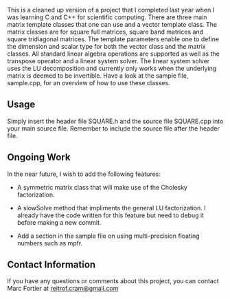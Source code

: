 This is a cleaned up version of a project that I completed last year when I was learning C and C++ for scientific computing. There are three main matrix template classes that one can use and a vector template class. The matrix classes are for square full matrices, square band matrices and square tridiagonal matrices. The template parameters enable one to define the dimension and scalar type for both the vector class and the matrix classes. All standard linear algebra operations are supported as well as the transpose operator and a linear system solver. The linear system solver uses the LU decomposition and currently only works when the underlying matrix is deemed to be invertible. Have a look at the sample file, sample.cpp, for an overview of how to use these classes. 


## **Usage**

Simply insert the header file SQUARE.h and the source file SQUARE.cpp into your main source file. Remember to include the source file after the header file. 

## **Ongoing Work**

In the near future, I wish to add the following features:

* A symmetric matrix class that will make use of the Cholesky factorization.

* A slowSolve method that impliments the general LU factorization. I already have the code written for this feature but need to debug it before making a new commit. 

* Add a section in the sample file on using multi-precision floating numbers such as mpfr. 


## **Contact Information**

If you have any questions or comments about this project, you can contact Marc Fortier at reitrof.cram@gmail.com



